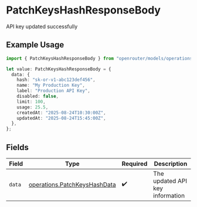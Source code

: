 # PatchKeysHashResponseBody

API key updated successfully

## Example Usage

```typescript
import { PatchKeysHashResponseBody } from "openrouter/models/operations";

let value: PatchKeysHashResponseBody = {
  data: {
    hash: "sk-or-v1-abc123def456",
    name: "My Production Key",
    label: "Production API Key",
    disabled: false,
    limit: 100,
    usage: 25.5,
    createdAt: "2025-08-24T10:30:00Z",
    updatedAt: "2025-08-24T15:45:00Z",
  },
};
```

## Fields

| Field                                                                        | Type                                                                         | Required                                                                     | Description                                                                  |
| ---------------------------------------------------------------------------- | ---------------------------------------------------------------------------- | ---------------------------------------------------------------------------- | ---------------------------------------------------------------------------- |
| `data`                                                                       | [operations.PatchKeysHashData](../../models/operations/patchkeyshashdata.md) | :heavy_check_mark:                                                           | The updated API key information                                              |